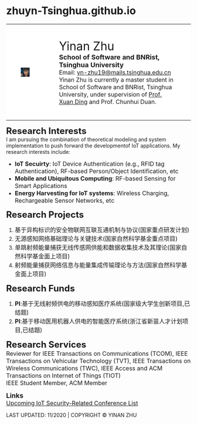 # zhuyn-Tsinghua.github.io
<table align="center" border="0">
<center>
<td width="150" valign="center" bgcolor="ffffff" style="padding:40px">
<img border="0" src="yinan.jpg" width="100%" height="100%" align="left" style="border: 0px solid #FFFFFF; padding-left: 0px; padding-right: 0px; padding-top: 0px; padding-bottom: 0px"></td>
<td width="800" valign="center" bgcolor="ffffff" style="padding:40px">
<font size=6>Yinan Zhu</font>
<br>
<font size=4><b>School of Software and BNRist, Tsinghua University</b></font>
<br>
<font size=3>Email: <a href="yn-zhu19@mails.tsinghua.edu.cn">yn-zhu19@mails.tsinghua.edu.cn</a></font>
<br>
<font size=3>Yinan Zhu is currently a master student in School of Software and BNRist, Tsinghua University, under supervision of <a href="http://www.thss.tsinghua.edu.cn/publish/soft/3641/2019/20190823084735761189149/20190823084735761189149_.html">Prof. Xuan Ding</a> and Prof. Chunhui Duan.</font>
</td>
</table>
<font size=5><b>Research Interests</b></font><br>
I am pursuing the combination of theoretical modeling and system implementation to push forward the developmentof IoT applications. My research interests include:
<ul>
  <li><font size=3><b>IoT Secuirty</b>: IoT Device Authentication (e.g., RFID tag Authentication), RF-based Person/Object Identification, etc</font><br>
  <li><font size=3><b>Mobile and Ubiquitous Computing</b>: RF-based Sensing for Smart Applications</font><br>
  <li><font size=3><b>Energy Harvesting for IoT systems</b>: Wireless Charging, Rechargeable Sensor Networks, etc</font>
</ul>
<font size=5><b>Research Projects</b></font><br>
<ol>
<li><font size=3>基于异构标识的安全物联网互联互通机制与协议(国家重点研发计划)</font></li>
<li><font size=3>无源感知网络基础理论与关键技术(国家自然科学基金重点项目)</font></li>
<li><font size=3>单跳射频能量捕获无线传感网供能和数据收集技术及其理论(国家自然科学基金面上项目)</font></li>
<li><font size=3>射频能量捕获网络信息与能量集成传输理论与方法(国家自然科学基金面上项目)</font></li>
</ol>
<font size=5><b>Research Funds</b></font><br>
<ol>
<li><font size=3><b>PI</b>:基于无线射频供电的移动感知医疗系统(国家级大学生创新项目,已结题)</font></li>
<li><font size=3><b>PI</b>:基于移动医用机器人供电的智能医疗系统(浙江省新苗人才计划项目,已结题)</font></li>
</ol>
<font size=5><b>Research Services</b></font><br>
<font size=3>Reviewer for IEEE Transactions on Communications (TCOM), IEEE Transactions on Vehicular Technology (TVT), IEEE Transactions on Wireless Communications (TWC), IEEE Access and ACM Transactions on Internet of Things (TIOT)</font>
<br>
<font size=3>IEEE Student Member, ACM Member</font>
<p></p>
<font size=4><b>Links</b></font> 
<br>  
<font size=3><a href="https://zhuyn-tsinghua.github.io/list.html">Upcoming IoT Security-Related Conference List</a></font>     
<p></p>
LAST UPDATED: 11/2020 | COPYRIGHT © YINAN ZHU
